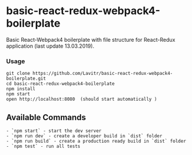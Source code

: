# basic-react-redux-webpack4-boilerplate
Basic React-Webpack4 boilerplate with file structure for React-Redux application (last update 13.03.2019).

### Usage

```
git clone https://github.com/Lavitr/basic-react-redux-webpack4-boilerplate.git
cd basic-react-redux-webpack4-boilerplate 
npm install
npm start
open http://localhost:8080  (should start automatically )
```

## Available Commands
```
- `npm start` - start the dev server
- `npm run dev` - create a developer build in `dist` folder
- `npm run build` - create a production ready build in `dist` folder
- `npm test` - run all tests

```

